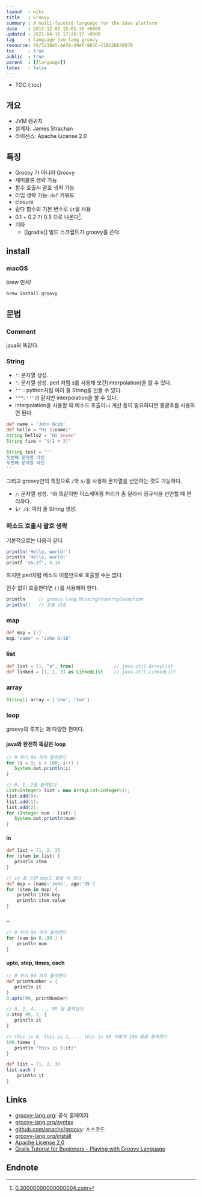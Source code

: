 ```yaml
---
layout  : wiki
title   : Groovy
summary : A multi-faceted language for the Java platform
date    : 2017-12-03 15:01:36 +0900
updated : 2021-04-16 17:26:37 +0900
tag     : language jvm-lang groovy
resource: F0/5219A5-AA39-49AF-9836-C1B62DEFB97B
toc     : true
public  : true
parent  : [[language]]
latex   : false
---
```

* TOC
{:toc}

## 개요

* JVM 랭귀지
* 설계자: James Strachan
* 라이선스: Apache License 2.0

## 특징

* Groo`b`y 가 아니라 Groo`v`y
* 세미콜론 생략 가능
* 함수 호출시 괄호 생략 가능
* 타입 생략 가능: `def` 키워드
* closure
* 람다 함수의 기본 변수로 `it`을 사용
* 0.1 + 0.2 가 0.3 으로 나온다[^1].
* 기타
    * [[gradle]] 빌드 스크립트가 groovy를 쓴다.

## install

### macOS

brew 만세!

```bash
brew install groovy
```

## 문법

### Comment

java와 똑같다.

### String

* `'`: 문자열 생성.
* `"`: 문자열 생성. perl 처럼 `$`를 사용해 보간(interpolation)을 할 수 있다.
* `'''`: python처럼 여러 줄 String을 만들 수 있다.
* `"""`: `'''`과 같지만 interpolation을 할 수 있다.
* interpolation을 사용할 때 메소드 호출이나 계산 등이 필요하다면 중괄호를 사용하면 된다.

```groovy
def name = 'John Grib'
def hello = "Hi ${name}"
String hello2 = "Hi $name"
String five = "${2 + 3}"

String test = '''
첫번째 문자열 라인
두번째 문자열 라인
'''
```

그리고 groovy만의 특징으로 `/`와 `$/`를 사용해 문자열을 선언하는 것도 가능하다.

* `/`: 문자열 생성. `"`와 똑같지만 이스케이핑 처리가 좀 달라서 정규식을 선언할 때 편리하다.
* `$/ /$`: 여러 줄 String 생성.

### 메소드 호출시 괄호 생략

기본적으로는 다음과 같다

```groovy
println('Hello, world!')
println 'Hello, world!'
printf '%5.2f', 3.14
```

하지만 perl처럼 메소드 이름만으로 호출할 수는 없다.

인수 없이 호출한다면 `()`를 사용해야 한다.

```groovy
println     // groovy.lang.MissingPropertyException
println()   // 호출 성공
```

### map

```groovy
def map = [:]
map."name" = "John Grib"
```

### list

```groovy
def list = [1, "a", true]               // java.util.ArrayList
def linked = [1, 2, 3] as LinkedList    // java.util.LinkedList
```

### array

```groovy
String[] array = ['one', 'two']
```

### loop

groovy의 루프는 꽤 다양한 편이다.

#### java와 완전히 똑같은 loop

```groovy
// 0 부터 99 까지 출력한다
for (i = 0; i < 100; i++) {
   System.out.println(i)
}

// 0, 1, 2를 출력한다
List<Integer> list = new ArrayList<Integer>();
list.add(0);
list.add(1);
list.add(2);
for (Integer num : list) {
   System.out.println(num)
}
```

#### in

```groovy
def list = [1, 2, 3]
for (item in list) {
   println item
}

// in 을 쓰면 map도 돌릴 수 있다
def map = [name:'John', age:'35']
for (item in map) {
    println item.key
    println item.value
}
```

#### ..

```groovy
// 0 부터 99 까지 출력한다
for (num in 0..99 ) {
    println num
}
```

#### upto, step, times, each

```groovy
// 0 부터 99 까지 출력한다
def printNumber = {
   println it
}
0.upto(99, printNumber)

// 0, 2, 4, ..., 98 을 출력한다
0.step 99, 2, {
   println it
}

// this is 0, this is 1, ... this is 99 이렇게 100 줄을 출력한다
100.times {
   println "this is ${it}"
}

def list = [1, 2, 3]
list.each {
    println it
}
```

## Links

* [groovy-lang.org](http://www.groovy-lang.org/): 공식 홈페이지
* [groovy-lang.org/syntax](http://groovy-lang.org/syntax.html)
* [github.com/apache/groovy](https://github.com/apache/groovy): 소스코드
* [groovy-lang.org/install](http://groovy-lang.org/install.html)
* [Apache License 2.0](https://www.apache.org/licenses/#2.0)
* [Grails Tutorial for Beginners - Playing with Groovy Language](http://grails.asia/grails-tutorial-for-beginners-playing-with-groovy-language)

## Endnote

[^1]: [0.30000000000000004.com](http://0.30000000000000004.com/)
